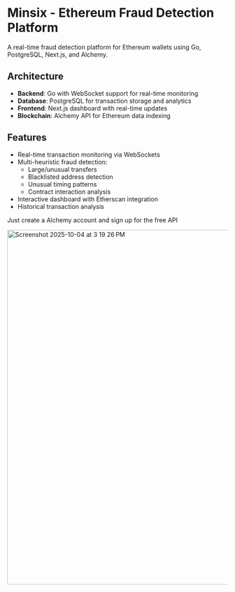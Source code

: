 # Minsix - Ethereum Fraud Detection Platform

A real-time fraud detection platform for Ethereum wallets using Go, PostgreSQL, Next.js, and Alchemy.

## Architecture

- **Backend**: Go with WebSocket support for real-time monitoring
- **Database**: PostgreSQL for transaction storage and analytics
- **Frontend**: Next.js dashboard with real-time updates
- **Blockchain**: Alchemy API for Ethereum data indexing

## Features

- Real-time transaction monitoring via WebSockets
- Multi-heuristic fraud detection:
  - Large/unusual transfers
  - Blacklisted address detection
  - Unusual timing patterns
  - Contract interaction analysis
- Interactive dashboard with Etherscan integration
- Historical transaction analysis

Just create a Alchemy account and sign up for the free API

<img width="1384" height="812" alt="Screenshot 2025-10-04 at 3 19 26 PM" src="https://github.com/user-attachments/assets/de6a7e6c-c0e8-40d8-8ba7-febfa2397531" />
